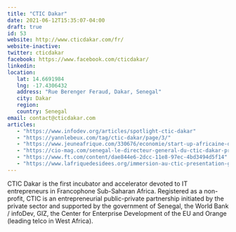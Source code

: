 ```yaml
---
title: "CTIC Dakar"
date: 2021-06-12T15:35:07-04:00
draft: true
id: 53
website: http://www.cticdakar.com/fr/
website-inactive: 
twitter: cticdakar
facebook: https://www.facebook.com/cticdakar/
linkedin: 
location: 
   lat: 14.6691984
   lng: -17.4306432
   address: "Rue Berenger Feraud, Dakar, Senegal"
   city: Dakar
   region: 
   country: Senegal
email: contact@cticdakar.com
articles:
   - "https://www.infodev.org/articles/spotlight-ctic-dakar"
   - "https://yannlebeux.com/tag/ctic-dakar/page/3/"
   - "https://www.jeuneafrique.com/330676/economie/start-up-africaine-de-semaine-ctic/"
   - "https://cio-mag.com/senegal-le-directeur-general-du-ctic-dakar-pret-a-rejoindre-le-futur-incubateur-de-la-der/"
   - "https://www.ft.com/content/dae844e6-2dcc-11e8-97ec-4bd3494d5f14"
   - "https://www.lafriquedesidees.org/immersion-au-ctic-presentation-generale/"
---
```

CTIC Dakar is the first incubator and accelerator devoted to IT entrepreneurs in Francophone Sub-Saharan Africa. Registered as a non-profit, CTIC is an entrepreneurial public-private partnership initiated by the private sector and supported by the government of Senegal, the World Bank / infoDev, GIZ, the Center for Enterprise Development of the EU and Orange (leading telco in West Africa). 

